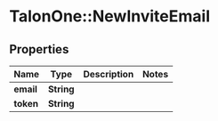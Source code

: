 # TalonOne::NewInviteEmail

## Properties
Name | Type | Description | Notes
------------ | ------------- | ------------- | -------------
**email** | **String** |  | 
**token** | **String** |  | 


